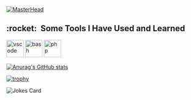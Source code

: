 [![MasterHead](https://cdn.discordapp.com/attachments/1419231671923900466/1419231713510555749/mario-super-mario.gif?ex=68d10208&is=68cfb088&hm=829a0c1229c0692498ea211e9dd5a7ebbb264287b7452972b97d935b7bb34b99&)](https://github.com/Dinakar-22)

<h2> :rocket: &nbsp;Some Tools I Have Used and Learned</h2>
<p align="left">
<img src="https://cdn.jsdelivr.net/gh/devicons/devicon/icons/vscode/vscode-original.svg" alt="vscode" width="45" height="45"/>
<img src="https://cdn.jsdelivr.net/gh/devicons/devicon/icons/bash/bash-original.svg" alt="bash" width="45" height="45"/>
<img src="https://cdn.jsdelivr.net/gh/devicons/devicon/icons/php/php-original.svg" alt="php" width="45" height="45"/>
</p>

[![Anurag's GitHub stats](https://github-readme-stats.vercel.app/api?username=Dinakar-22&show_icons=true&theme=tokyonight)](https://github.com/anuraghazra/github-readme-stats)

[![trophy](https://github-profile-trophy.vercel.app/?username=ryo-ma&theme=onedark)](https://github.com/ryo-ma/github-profile-trophy)

<!-- HTML -->
<img src="https://readme-jokes.vercel.app/api" alt="Jokes Card" />

